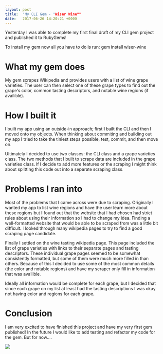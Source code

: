 ```yaml
---
layout: post
title:  "My CLI Gem - "Wiser Wine""
date:   2017-06-26 14:20:21 +0000
---
```



Yesterday I was able to complete my first final draft of my CLI gem project and published it to RubyGems!


To install my gem now all you have to do is run: gem install wiser-wine


# What my gem does
My gem scrapes Wikipedia and provides users with a list of wine grape varieties. The user can then select one of these grape types to find out the grape's color, common tasting descriptors, and notable wine regions (if availible).


# How I built it

I built my app using an outside-in approach; first I built the CLI and then I moved onto my objects. When thinking about commiting and building out my app I tried to take the tiniest steps possible, test, commit, and then move on. 

Ultimately I decided to use two classes: the CLI class and a grape varieties class. The two methods that I built to scrape data are included in the grape varieties class. If I decide to add more features or the scraping I might think about splitting this code out into a separate scraping class.

# Problems I ran into
Most of the problems that I came across were due to scraping. Originally I wanted my app to list wine regions and have the user learn more about these regions but I found out that the website that I had chosen had strict rules about using their information so I had to change my idea. Finding a well-formatted website that would be able to be scraped from was a little bit difficult. I looked through many wikipedia pages to try to find a good scraping page candidate.

Finally I settled on the wine tasting wikipedia page. This page included the list of grape varieties with links to their separate pages and tasting descriptors. These individual grape pages seemed to be somewhat consistently formatted, but some of them were much more filled in than others. Because of this I decided to use some of the most common details (the color and notable regions) and have my scraper only fill in information that was availible.

Ideally all information would be complete for each grape, but I decided that since each grape on my list at least had the tasting descriptions I was okay not having color and regions for each grape.

# Conclusion

I am very excited to have finished this project and have my very first gem published! In the future I would like to add testing and refactor my code for the gem. But for now....

![](https://media.giphy.com/media/YJ5OlVLZ2QNl6/giphy.gif)



